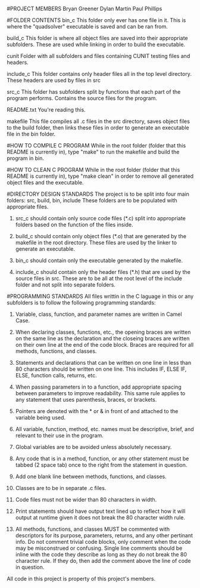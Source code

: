 #PROJECT MEMBERS
Bryan Greener
Dylan Martin
Paul Phillips

#FOLDER CONTENTS
bin_c
  This folder only ever has one file in it. This is where the "quadsolver"
  executable is saved and can be ran from.

build_c
  This folder is where all object files are saved into their appropriate
  subfolders. These are used while linking in order to build the executable.

cunit
  Folder with all subfolders and files containing CUNIT testing files
  and headers.

include_c
  This folder contains only header files all in the top level directory.
  These headers are used by files in src

src_c
  This folder has subfolders split by functions that each part of the program
  performs. Contains the source files for the program.

README.txt
  You're reading this.

makefile
  This file compiles all .c files in the src directory, saves object files to
  the build folder, then links these files in order to generate an executable
  file in the bin folder.

#HOW TO COMPILE C PROGRAM
While in the root folder (folder that this README is currently in), type
"make" to run the makefile and build the program in bin.

#HOW TO CLEAN C PROGRAM
While in the root folder (folder that this README is currently in), type
"make clean" in order to remove all generated object files and the executable.

#DIRECTORY DESIGN STANDARDS
The project is to be split into four main folders: src, build, bin, include
These folders are to be populated with appropriate files. 

  1)  src_c should contain only source code files (*.c) split into appropriate 
      folders based on the function of the files inside.
 
  2)  build_c should contain only object files (*.o) that are generated by the
      makefile in the root directory. These files are used by the linker
      to generate an executable.

  3)  bin_c should contain only the executable generated by the makefile.

  4)  include_c should contain only the header files (*.h) that are used
      by the source files in src. These are to be all at the root level of
      the include folder and not split into separate folders.

#PROGRAMMING STANDARDS
All files writtin in the C laguage in this or any subfolders is to follow
the following programming standards:

  1)  Variable, class, function, and parameter names are written in Camel Case.
  
  2)  When declaring classes, functions, etc., the opening braces are 
      written on the same line as the declaration and the closeing braces
      are written on their own line at the end of the code block. Braces
      are required for all methods, functions, and classes.
  
  3)  Statements and declarations that can be written on one line in less than 
      80 characters should be written on one line. This includes IF, ELSE IF,
      ELSE, function calls, returns, etc.
  
  4)  When passing parameters in to a function, add appropriate spacing
      between parameters to improve readability. This same rule applies to
      any statement that uses parenthesis, braces, or brackets.
  
  5)  Pointers are denoted with the * or & in front of and attached to the
      variable being used.
  
  6)  All variable, function, method, etc. names must be descriptive,
      brief, and relevant to their use in the program.
  
  7)  Global variables are to be avoided unless absolutely necessary.
  
  8)  Any code that is in a method, function, or any other statement must be
      tabbed (2 space tab) once to the right from the statement in question.
  
  9)  Add one blank line between methods, functions, and classes.
  
  10) Classes are to be in separate .c files.

  11) Code files must not be wider than 80 characters in width.

  12) Print statements should have output text lined up to reflect how
      it will output at runtime given it does not break the 80 character
      width rule.

  13) All methods, functions, and classes MUST be commented with descriptors
      for its purpose, parameters, returns, and any other pertinant info.
      Do not comment trivial code blocks, only comment when the code may be
      misconstrued or confusing.
      Single line comments should be inline with the code they describe as long
      as they do not break the 80 character rule. If they do, then add the
      comment above the line of code in question.



All code in this project is property of this project's members.
